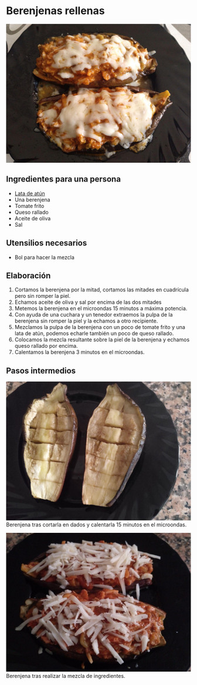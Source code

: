 # Berenjenas rellenas

![](imagenes/berenjenas-rellenas-full.jpg)

## Ingredientes para una persona

* [Lata de atún](ingredientes/lata-atun.md)
* Una berenjena
* Tomate frito
* Queso rallado
* Aceite de oliva
* Sal

## Utensilios necesarios

* Bol para hacer la mezcla

## Elaboración

1. Cortamos la berenjena por la mitad, cortamos las mitades en cuadrícula pero sin romper la piel.
1. Echamos aceite de oliva y sal por encima de las dos mitades
1. Metemos la berenjena en el microondas 15 minutos a máxima potencia. 
1. Con ayuda de una cuchara y un tenedor extraemos la pulpa de la berenjena sin romper la piel y la echamos a otro recipiente.
1. Mezclamos la pulpa de la berenjena con un poco de tomate frito y una lata de atún, podemos echarle también un poco de queso rallado.
1. Colocamos la mezcla resultante sobre la piel de la berenjena y echamos queso rallado por encima.
1. Calentamos la berenjena 3 minutos en el microondas.

## Pasos intermedios

![](imagenes/berenjenas-rellenas-step_01.jpg)
Berenjena tras cortarla en dados y calentarla 15 minutos en el microondas.

![](imagenes/berenjenas-rellenas-step_02.jpg)
Berenjena tras realizar la mezcla de ingredientes.